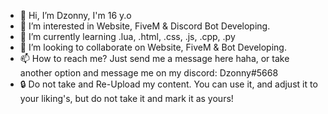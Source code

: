 - 👋 Hi, I’m Dzonny, I'm 16 y.o
- 👀 I’m interested in Website, FiveM & Discord Bot Developing.
- 🌱 I’m currently learning .lua, .html, .css, .js, .cpp, .py
- 💞️ I’m looking to collaborate on Website, FiveM & Bot Developing.
- 📫 How to reach me? Just send me a message here haha, or take another option and message me on my discord: Dzonny#5668
- 🔒 Do not take and Re-Upload my content. You can use it, and adjust it to your liking's, but do not take it and mark it as yours!
